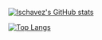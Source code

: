 [![Ischavez's GitHub stats](https://github-readme-stats.vercel.app/api?username=ischavez&count_private=true&show_icons=true&theme=synthwave)](https://github.com/anuraghazra/github-readme-stats)

[![Top Langs](https://github-readme-stats.vercel.app/api/top-langs/?username=ischavez&count_private=true)](https://github.com/anuraghazra/github-readme-stats)
